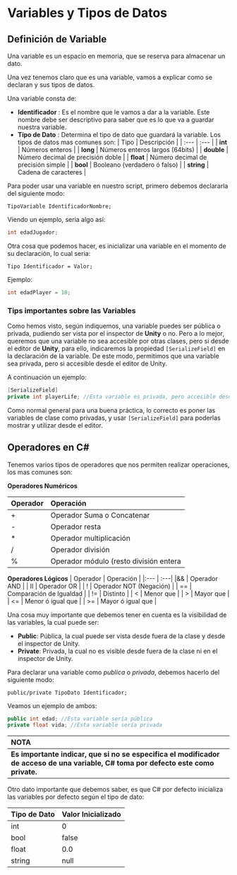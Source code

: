 # Variables y Tipos de Datos

  ## Definición de Variable

  Una variable es un espacio en memoria, que se reserva para almacenar un dato.

Una vez tenemos claro que es una variable, vamos a explicar como se declaran y sus tipos de datos.

Una variable consta de:
- **Identificador** : Es el nombre que le vamos a dar a la variable. Este nombre debe ser descriptivo para saber que es lo que va a guardar nuestra variable.
- **Tipo de Dato** : Determina el tipo de dato que guardará la variable. Los tipos de datos mas comunes son:
  | Tipo | Descripción |
  | :--- | :--- |
  | **int** | Números enteros |
  | **long** | Números enteros largos (64bits) |
  | **double** | Número decimal de precisión doble |
  | **float** | Número decimal de precisión simple |
  | **bool** | Booleano (verdadero ó falso) |
  | **string** | Cadena de caracteres |
  
Para poder usar una variable en nuestro script, primero debemos declararla del siguiente modo:
```
TipoVariable IdentificadorNombre;
```

Viendo un ejemplo, seria algo así:
``` c#
int edadJugador;
```

Otra cosa que podemos hacer, es inicializar una variable en el momento de su declaración, lo cual seria:
```
Tipo Identificador = Valor;
```
Ejemplo:
``` c#
int edadPlayer = 18;
```

  ### Tips importantes sobre las Variables

Como hemos visto, según indiquemos, una variable puedes ser pública o privada, pudiendo ser vista por el inspector de **Unity** o no. Pero a lo mejor, queremos que una variable no sea accesible por otras clases, pero si desde el editor de **Unity**, para ello, indicaremos la propiedad `[SerializeField]` en la declaración de la variable. De este modo, permitimos que una variable sea privada, pero si accesible desde el editor de Unity. 

A continuación un ejemplo:

``` c#
[SerializeField]
private int playerLife; //Esta variable es privada, pero accesible desde el editor de Unity
```

Como normal general para una buena práctica, lo correcto es poner las variables de clase como privadas, y usar `[SerializeField]` para poderlas mostrar y utilizar desde el editor.

## Operadores en C#
Tenemos varios tipos de operadores que nos permiten realizar operaciones, los mas comunes son:

**Operadores Numéricos**

| Operador | Operación |
|:---  | :--- |
| + | Operador Suma o Concatenar |
| - | Operador resta |
| * | Operador multiplicación |
| / | Operador división |
| % | Operador módulo (resto división entera|

**Operadores Lógicos**
| Operador | Operación |
|:--- | :---|
|&& | Operador AND |
| II | Operador OR |
| ! | Operador NOT (Negación) |
| == | Comparación de Igualdad |
| != | Distinto |
| < | Menor que |
| > | Mayor que |
| <= | Menor ó igual que |
| >= | Mayor ó igual que |

Una cosa muy importante que debemos tener en cuenta es la visibilidad de las variables, la cual puede ser:
- **Public**: Pública, la cual puede ser vista desde fuera de la clase y desde el inspector de Unity.
- **Private**: Privada, la cual no es visible desde fuera de la clase ni en el inspector de Unity.

Para declarar una variable como *publica* o *privada*, debemos hacerlo del siguiente modo:
```
public/private TipoDato Identificador;
```

Veamos un ejemplo de ambos:
```c#
public int edad; //Esta variable sería pública
private float vida; //Esta variable sería privada
```

| **NOTA** |
|:---|
| **Es importante indicar, que si no se especifica el modificador de acceso de una variable, C# toma por defecto este como private.** |

Otro dato importante que debemos saber, es que C# por defecto inicializa las variables por defecto según el tipo de dato:

| Tipo de Dato | Valor Inicializado |
| :--- | :--- |
| int | 0 |
| bool | false |
| float | 0.0 |
| string | null |